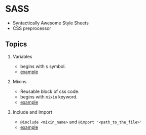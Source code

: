 # SASS
* Syntactically Awesome Style Sheets
* CSS preprocessor

## Topics
1. Variables
    * begins with `$` symbol.
    * [example](styles/scss/_variables.scss)

2. Mixins  
    * Reusable block of css code.
    * begins with `mixin` keyword.
    * [example](styles/scss/_mixins.scss)

3. Include and Import
    * `@include <mixin_name>` and `@import '<path_to_the_file>'`
    * [example](styles/styles.scss)